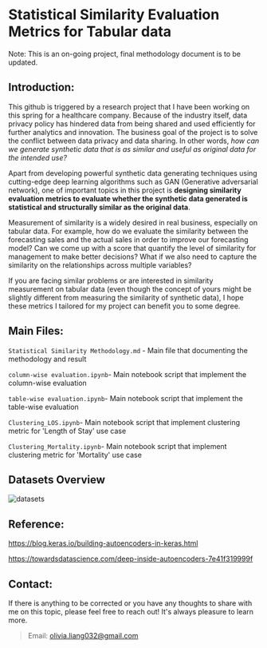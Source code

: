# Statistical Similarity Evaluation Metrics for Tabular data

Note: This is an on-going project, final methodology document is to be updated.

## Introduction:

This github is triggered by a research project that I have been working on this spring for a healthcare company. Because of the industry itself, data privacy policy has hindered data from being shared and used efficiently for further analytics and innovation. The business goal of the project is to solve the conflict between data privacy and data sharing. In other words, *how can we generate synthetic data that is as similar and useful as original data for the intended use?* 

Apart from developing powerful synthetic data generating techniques using cutting-edge deep learning algorithms such as GAN (Generative adversarial network), one of important topics in this project is **designing  similarity evaluation metrics to evaluate whether the synthetic data generated is statistical and structurally similar as the original data**.

Measurement of similarity is a widely desired in real business, especially on tabular data. For example, how do we evaluate the similarity between the forecasting sales and  the actual sales in order to improve our forecasting model? Can we come up with a score that quantify the level of similarity for management to make better decisions? What if we also need to capture the similarity on the relationships across multiple variables?

If you are facing similar problems or are interested in similarity measurement on tabular data (even though the concept of yours might be slightly different from measuring the similarity of synthetic data), I hope these metrics I tailored for my project can benefit you to some degree.


## Main Files:

`Statistical Similarity Methodology.md` - Main file that documenting the methodology and result

`column-wise evaluation.ipynb`- Main notebook script that implement the column-wise evaluation

`table-wise evaluation.ipynb`- Main notebook script that implement the table-wise evaluation

`Clustering_LOS.ipynb`- Main notebook script that implement clustering metric for 'Length of Stay' use case

`Clustering_Mortality.ipynb`- Main notebook script that implement clustering metric for 'Mortality' use case

## Datasets Overview

![datasets](https://github.com/Olliang/Statistical-Similarity-Measurement/blob/master/images/DATASET.PNG)


## Reference:

https://blog.keras.io/building-autoencoders-in-keras.html

https://towardsdatascience.com/deep-inside-autoencoders-7e41f319999f



## Contact:

If there is anything to be corrected or you have any thoughts to share with me on this topic, please feel free to reach out! It's always pleasure to learn more.
>Email: olivia.liang032@gmail.com

